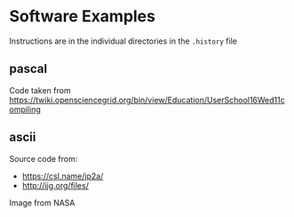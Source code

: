 # Software Examples

Instructions are in the individual directories in the `.history` file

## pascal

Code taken from https://twiki.opensciencegrid.org/bin/view/Education/UserSchool16Wed11compiling

## ascii

Source code from: 
* https://csl.name/jp2a/
* http://ijg.org/files/

Image from NASA

